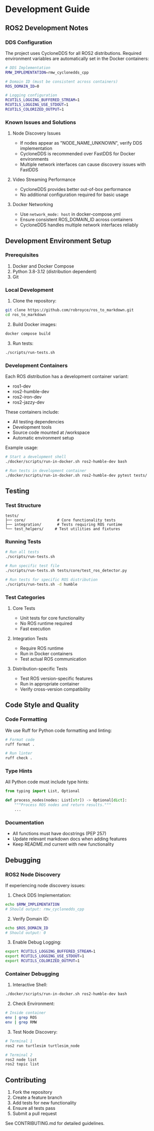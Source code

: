 # Development Guide

## ROS2 Development Notes

### DDS Configuration

The project uses CycloneDDS for all ROS2 distributions. Required environment variables are automatically set in the Docker containers:

```bash
# DDS Implementation
RMW_IMPLEMENTATION=rmw_cyclonedds_cpp

# Domain ID (must be consistent across containers)
ROS_DOMAIN_ID=0

# Logging configuration
RCUTILS_LOGGING_BUFFERED_STREAM=1
RCUTILS_LOGGING_USE_STDOUT=1
RCUTILS_COLORIZED_OUTPUT=1
```

### Known Issues and Solutions

1. Node Discovery Issues
   - If nodes appear as "NODE_NAME_UNKNOWN", verify DDS implementation
   - CycloneDDS is recommended over FastDDS for Docker environments
   - Multiple network interfaces can cause discovery issues with FastDDS

2. Video Streaming Performance
   - CycloneDDS provides better out-of-box performance
   - No additional configuration required for basic usage

3. Docker Networking
   - Use `network_mode: host` in docker-compose.yml
   - Ensure consistent ROS_DOMAIN_ID across containers
   - CycloneDDS handles multiple network interfaces reliably

## Development Environment Setup

### Prerequisites

1. Docker and Docker Compose
2. Python 3.8-3.12 (distribution dependent)
3. Git

### Local Development

1. Clone the repository:
```bash
git clone https://github.com/robroyce/ros_to_markdown.git
cd ros_to_markdown
```

2. Build Docker images:
```bash
docker compose build
```

3. Run tests:
```bash
./scripts/run-tests.sh
```

### Development Containers

Each ROS distribution has a development container variant:
- ros1-dev
- ros2-humble-dev
- ros2-iron-dev
- ros2-jazzy-dev

These containers include:
- All testing dependencies
- Development tools
- Source code mounted at /workspace
- Automatic environment setup

Example usage:
```bash
# Start a development shell
./docker/scripts/run-in-docker.sh ros2-humble-dev bash

# Run tests in development container
./docker/scripts/run-in-docker.sh ros2-humble-dev pytest tests/
```

## Testing

### Test Structure

```
tests/
├── core/              # Core functionality tests
├── integration/       # Tests requiring ROS runtime
└── test_helpers/     # Test utilities and fixtures
```

### Running Tests

```bash
# Run all tests
./scripts/run-tests.sh

# Run specific test file
./scripts/run-tests.sh tests/core/test_ros_detector.py

# Run tests for specific ROS distribution
./scripts/run-tests.sh -d humble
```

### Test Categories

1. Core Tests
   - Unit tests for core functionality
   - No ROS runtime required
   - Fast execution

2. Integration Tests
   - Require ROS runtime
   - Run in Docker containers
   - Test actual ROS communication

3. Distribution-specific Tests
   - Test ROS version-specific features
   - Run in appropriate container
   - Verify cross-version compatibility

## Code Style and Quality

### Code Formatting

We use Ruff for Python code formatting and linting:

```bash
# Format code
ruff format .

# Run linter
ruff check .
```

### Type Hints

All Python code must include type hints:

```python
from typing import List, Optional

def process_nodes(nodes: List[str]) -> Optional[dict]:
    """Process ROS nodes and return results."""
    ...
```

### Documentation

- All functions must have docstrings (PEP 257)
- Update relevant markdown docs when adding features
- Keep README.md current with new functionality

## Debugging

### ROS2 Node Discovery

If experiencing node discovery issues:

1. Check DDS Implementation:
```bash
echo $RMW_IMPLEMENTATION
# Should output: rmw_cyclonedds_cpp
```

2. Verify Domain ID:
```bash
echo $ROS_DOMAIN_ID
# Should output: 0
```

3. Enable Debug Logging:
```bash
export RCUTILS_LOGGING_BUFFERED_STREAM=1
export RCUTILS_LOGGING_USE_STDOUT=1
export RCUTILS_COLORIZED_OUTPUT=1
```

### Container Debugging

1. Interactive Shell:
```bash
./docker/scripts/run-in-docker.sh ros2-humble-dev bash
```

2. Check Environment:
```bash
# Inside container
env | grep ROS
env | grep RMW
```

3. Test Node Discovery:
```bash
# Terminal 1
ros2 run turtlesim turtlesim_node

# Terminal 2
ros2 node list
ros2 topic list
```

## Contributing

1. Fork the repository
2. Create a feature branch
3. Add tests for new functionality
4. Ensure all tests pass
5. Submit a pull request

See CONTRIBUTING.md for detailed guidelines. 